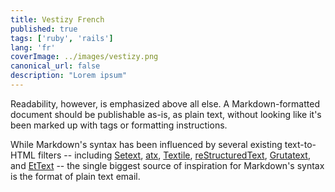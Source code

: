 ```yaml
---
title: Vestizy French
published: true
tags: ['ruby', 'rails']
lang: 'fr'
coverImage: ../images/vestizy.png
canonical_url: false
description: "Lorem ipsum"
---
```


Readability, however, is emphasized above all else. A Markdown-formatted
document should be publishable as-is, as plain text, without looking
like it's been marked up with tags or formatting instructions.

While Markdown's syntax has been influenced by several existing text-to-HTML filters -- including [Setext](http://docutils.sourceforge.net/mirror/setext.html), [atx](http://www.aaronsw.com/2002/atx/), [Textile](http://textism.com/tools/textile/), [reStructuredText](http://docutils.sourceforge.net/rst.html),
[Grutatext](http://www.triptico.com/software/grutatxt.html), and [EtText](http://ettext.taint.org/doc/) -- the single biggest source of
inspiration for Markdown's syntax is the format of plain text email.


